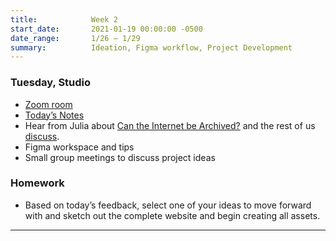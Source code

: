 ```yaml
---
title:            Week 2
start_date:       2021-01-19 00:00:00 -0500
date_range:       1/26 – 1/29
summary:          Ideation, Figma workflow, Project Development
---
```


### Tuesday, Studio

- [Zoom room](https://newschool.zoom.us/my/nikafisher)
- [Today&rsquo;s Notes](https://paper.dropbox.com/doc/S21-CI2-Week-2-Class-1-Cross-platform-Storytelling--BD8BT0eQ51D9yJU5sIuHZ2jKAQ-slhL4qyugSGbCWZESQ7kK)
- Hear from Julia about [Can the Internet be Archived?](https://www.newyorker.com/magazine/2015/01/26/cobweb) and the rest of us [discuss](https://paper.dropbox.com/doc/Parsons-Core-Interaction-S21-Reading-Reflections--BDjQoiLRy7BRRDUZrmuPfn0uAQ-WRC1vWjkMj6DPWDHQKuTU).
- Figma workspace and tips
- Small group meetings to discuss project ideas


### Homework
- Based on today&rsquo;s feedback, select one of your ideas to move forward with and sketch out the complete website and begin creating all assets.

---
